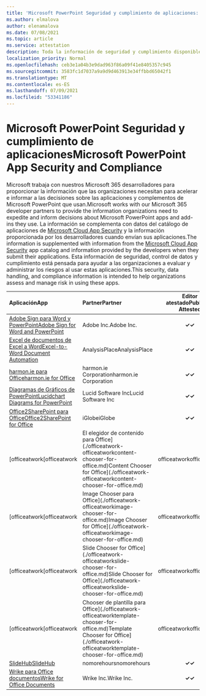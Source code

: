 ```yaml
---
title: 'Microsoft PowerPoint Seguridad y cumplimiento de aplicaciones: todas las aplicaciones'
ms.author: elmalova
author: elenamalova
ms.date: 07/08/2021
ms.topic: article
ms.service: attestation
description: Toda la información de seguridad y cumplimiento disponible para todas las aplicaciones PowerPoint Microsoft.
localization_priority: Normal
ms.openlocfilehash: ceb3e1a04b3e9dad963f86a09f41e8405357c945
ms.sourcegitcommit: 3583fc1d7037a9a9d9d463913e34ffbbd65042f1
ms.translationtype: MT
ms.contentlocale: es-ES
ms.lasthandoff: 07/09/2021
ms.locfileid: "53341186"
---
```

# <a name="microsoft-powerpoint-app-security-and-compliance"></a><span data-ttu-id="1e037-103">Microsoft PowerPoint Seguridad y cumplimiento de aplicaciones</span><span class="sxs-lookup"><span data-stu-id="1e037-103">Microsoft PowerPoint App Security and Compliance</span></span>

<span data-ttu-id="1e037-104">Microsoft trabaja con nuestros Microsoft 365 desarrolladores para proporcionar la información que las organizaciones necesitan para acelerar e informar a las decisiones sobre las aplicaciones y complementos de Microsoft PowerPoint que usan.</span><span class="sxs-lookup"><span data-stu-id="1e037-104">Microsoft works with our Microsoft 365 developer partners to provide the information organizations need to expedite and inform decisions about Microsoft PowerPoint apps and add-ins they use.</span></span> <span data-ttu-id="1e037-105">La información se complementa con datos del catálogo de aplicaciones de [Microsoft Cloud App Security](https://www.microsoft.com/en-us/enterprise-mobility-security/cloud-app-security) y la información proporcionada por los desarrolladores cuando envían sus aplicaciones.</span><span class="sxs-lookup"><span data-stu-id="1e037-105">The information is supplemented with information from the [Microsoft Cloud App Security](https://www.microsoft.com/en-us/enterprise-mobility-security/cloud-app-security) app catalog and information provided by the developers when they submit their applications.</span></span> <span data-ttu-id="1e037-106">Esta información de seguridad, control de datos y cumplimiento está pensada para ayudar a las organizaciones a evaluar y administrar los riesgos al usar estas aplicaciones.</span><span class="sxs-lookup"><span data-stu-id="1e037-106">This security, data handling, and compliance information is intended to help organizations assess and manage risk in using these apps.</span></span>

| <span data-ttu-id="1e037-107">**Aplicación**</span><span class="sxs-lookup"><span data-stu-id="1e037-107">**App**</span></span> | <span data-ttu-id="1e037-108">**Partner**</span><span class="sxs-lookup"><span data-stu-id="1e037-108">**Partner**</span></span> | <span data-ttu-id="1e037-109">**Editor atestado**</span><span class="sxs-lookup"><span data-stu-id="1e037-109">**Publisher Attested**</span></span> | <span data-ttu-id="1e037-110">**Certificado**</span><span class="sxs-lookup"><span data-stu-id="1e037-110">**Certified**</span></span> |
|:--------|:------------|:----------------------:|:-------------:|
| [<span data-ttu-id="1e037-111">Adobe Sign para Word y PowerPoint</span><span class="sxs-lookup"><span data-stu-id="1e037-111">Adobe Sign for Word and PowerPoint</span></span>](./adobe-inc-sign-for-word-and-powerpoint.md) | <span data-ttu-id="1e037-112">Adobe Inc.</span><span class="sxs-lookup"><span data-stu-id="1e037-112">Adobe Inc.</span></span> | <span data-ttu-id="1e037-113">**✓**</span><span class="sxs-lookup"><span data-stu-id="1e037-113">**✓**</span></span> | <img alt="Certified application badge" src="../media/certified-badge.png" height="25" width="25" /> |
| [<span data-ttu-id="1e037-114">Excel de documentos de Excel a Word</span><span class="sxs-lookup"><span data-stu-id="1e037-114">Excel-to-Word Document Automation</span></span>](./analysisplace-excel-to-word-document-automation.md) | <span data-ttu-id="1e037-115">AnalysisPlace</span><span class="sxs-lookup"><span data-stu-id="1e037-115">AnalysisPlace</span></span> | <span data-ttu-id="1e037-116">**✓**</span><span class="sxs-lookup"><span data-stu-id="1e037-116">**✓**</span></span> |  |
| [<span data-ttu-id="1e037-117">harmon.ie para Office</span><span class="sxs-lookup"><span data-stu-id="1e037-117">harmon.ie for Office</span></span>](./harmonie-corporation-for-office.md) | <span data-ttu-id="1e037-118">harmon.ie Corporation</span><span class="sxs-lookup"><span data-stu-id="1e037-118">harmon.ie Corporation</span></span> | <span data-ttu-id="1e037-119">**✓**</span><span class="sxs-lookup"><span data-stu-id="1e037-119">**✓**</span></span> |  |
| [<span data-ttu-id="1e037-120">Diagramas de Gráficos de PowerPoint</span><span class="sxs-lookup"><span data-stu-id="1e037-120">Lucidchart Diagrams for PowerPoint</span></span>](./lucid-software-inc-lucidchart-diagrams-for-powerpoint.md) | <span data-ttu-id="1e037-121">Lucid Software Inc</span><span class="sxs-lookup"><span data-stu-id="1e037-121">Lucid Software Inc</span></span> | <span data-ttu-id="1e037-122">**✓**</span><span class="sxs-lookup"><span data-stu-id="1e037-122">**✓**</span></span> |  |
| [<span data-ttu-id="1e037-123">Office2SharePoint para Office</span><span class="sxs-lookup"><span data-stu-id="1e037-123">Office2SharePoint for Office</span></span>](./iglobe-office2sharepoint-for-office.md) | <span data-ttu-id="1e037-124">iGlobe</span><span class="sxs-lookup"><span data-stu-id="1e037-124">iGlobe</span></span> | <span data-ttu-id="1e037-125">**✓**</span><span class="sxs-lookup"><span data-stu-id="1e037-125">**✓**</span></span> | <img alt="Certified application badge" src="../media/certified-badge.png" height="25" width="25" /> |
| <span data-ttu-id="1e037-126">[officeatwork</span><span class="sxs-lookup"><span data-stu-id="1e037-126">[officeatwork</span></span> | <span data-ttu-id="1e037-127">El elegidor de contenido para Office](./officeatwork-officeatworkcontent-chooser-for-office.md)</span><span class="sxs-lookup"><span data-stu-id="1e037-127">Content Chooser for Office](./officeatwork-officeatworkcontent-chooser-for-office.md)</span></span> | <span data-ttu-id="1e037-128">officeatwork</span><span class="sxs-lookup"><span data-stu-id="1e037-128">officeatwork</span></span> | <span data-ttu-id="1e037-129">**✓**</span><span class="sxs-lookup"><span data-stu-id="1e037-129">**✓**</span></span> | <img alt="Certified application badge" src="../media/certified-badge.png" height="25" width="25" /> |
| <span data-ttu-id="1e037-130">[officeatwork</span><span class="sxs-lookup"><span data-stu-id="1e037-130">[officeatwork</span></span> | <span data-ttu-id="1e037-131">Image Chooser para Office](./officeatwork-officeatworkimage-chooser-for-office.md)</span><span class="sxs-lookup"><span data-stu-id="1e037-131">Image Chooser for Office](./officeatwork-officeatworkimage-chooser-for-office.md)</span></span> | <span data-ttu-id="1e037-132">officeatwork</span><span class="sxs-lookup"><span data-stu-id="1e037-132">officeatwork</span></span> | <span data-ttu-id="1e037-133">**✓**</span><span class="sxs-lookup"><span data-stu-id="1e037-133">**✓**</span></span> |  |
| <span data-ttu-id="1e037-134">[officeatwork</span><span class="sxs-lookup"><span data-stu-id="1e037-134">[officeatwork</span></span> | <span data-ttu-id="1e037-135">Slide Chooser for Office](./officeatwork-officeatworkslide-chooser-for-office.md)</span><span class="sxs-lookup"><span data-stu-id="1e037-135">Slide Chooser for Office](./officeatwork-officeatworkslide-chooser-for-office.md)</span></span> | <span data-ttu-id="1e037-136">officeatwork</span><span class="sxs-lookup"><span data-stu-id="1e037-136">officeatwork</span></span> | <span data-ttu-id="1e037-137">**✓**</span><span class="sxs-lookup"><span data-stu-id="1e037-137">**✓**</span></span> |  |
| <span data-ttu-id="1e037-138">[officeatwork</span><span class="sxs-lookup"><span data-stu-id="1e037-138">[officeatwork</span></span> | <span data-ttu-id="1e037-139">Chooser de plantilla para Office](./officeatwork-officeatworktemplate-chooser-for-office.md)</span><span class="sxs-lookup"><span data-stu-id="1e037-139">Template Chooser for Office](./officeatwork-officeatworktemplate-chooser-for-office.md)</span></span> | <span data-ttu-id="1e037-140">officeatwork</span><span class="sxs-lookup"><span data-stu-id="1e037-140">officeatwork</span></span> | <span data-ttu-id="1e037-141">**✓**</span><span class="sxs-lookup"><span data-stu-id="1e037-141">**✓**</span></span> | <img alt="Certified application badge" src="../media/certified-badge.png" height="25" width="25" /> |
| [<span data-ttu-id="1e037-142">SlideHub</span><span class="sxs-lookup"><span data-stu-id="1e037-142">SlideHub</span></span>](./nomorehours-slidehub.md) | <span data-ttu-id="1e037-143">nomorehours</span><span class="sxs-lookup"><span data-stu-id="1e037-143">nomorehours</span></span> | <span data-ttu-id="1e037-144">**✓**</span><span class="sxs-lookup"><span data-stu-id="1e037-144">**✓**</span></span> |  |
| [<span data-ttu-id="1e037-145">Wrike para Office documentos</span><span class="sxs-lookup"><span data-stu-id="1e037-145">Wrike for Office Documents</span></span>](./wrike-inc-for-office-documents.md) | <span data-ttu-id="1e037-146">Wrike Inc.</span><span class="sxs-lookup"><span data-stu-id="1e037-146">Wrike Inc.</span></span> | <span data-ttu-id="1e037-147">**✓**</span><span class="sxs-lookup"><span data-stu-id="1e037-147">**✓**</span></span> | <img alt="Certified application badge" src="../media/certified-badge.png" height="25" width="25" /> |
